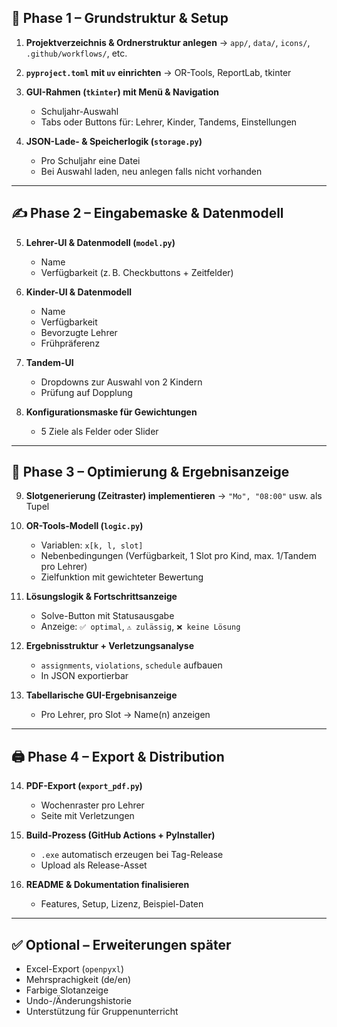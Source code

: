 ## 🔧 **Phase 1 – Grundstruktur & Setup**

1. **Projektverzeichnis & Ordnerstruktur anlegen**
   → `app/`, `data/`, `icons/`, `.github/workflows/`, etc.

2. **`pyproject.toml` mit `uv` einrichten**
   → OR-Tools, ReportLab, tkinter

3. **GUI-Rahmen (`tkinter`) mit Menü & Navigation**

   * Schuljahr-Auswahl
   * Tabs oder Buttons für: Lehrer, Kinder, Tandems, Einstellungen

4. **JSON-Lade- & Speicherlogik (`storage.py`)**

   * Pro Schuljahr eine Datei
   * Bei Auswahl laden, neu anlegen falls nicht vorhanden

---

## ✍️ **Phase 2 – Eingabemaske & Datenmodell**

5. **Lehrer-UI & Datenmodell (`model.py`)**

   * Name
   * Verfügbarkeit (z. B. Checkbuttons + Zeitfelder)

6. **Kinder-UI & Datenmodell**

   * Name
   * Verfügbarkeit
   * Bevorzugte Lehrer
   * Frühpräferenz

7. **Tandem-UI**

   * Dropdowns zur Auswahl von 2 Kindern
   * Prüfung auf Dopplung

8. **Konfigurationsmaske für Gewichtungen**

   * 5 Ziele als Felder oder Slider

---

## 🧠 **Phase 3 – Optimierung & Ergebnisanzeige**

9. **Slotgenerierung (Zeitraster) implementieren**
   → `"Mo", "08:00"` usw. als Tupel

10. **OR-Tools-Modell (`logic.py`)**

    * Variablen: `x[k, l, slot]`
    * Nebenbedingungen (Verfügbarkeit, 1 Slot pro Kind, max. 1/Tandem pro Lehrer)
    * Zielfunktion mit gewichteter Bewertung

11. **Lösungslogik & Fortschrittsanzeige**

    * Solve-Button mit Statusausgabe
    * Anzeige: `✅ optimal`, `⚠️ zulässig`, `❌ keine Lösung`

12. **Ergebnisstruktur + Verletzungsanalyse**

    * `assignments`, `violations`, `schedule` aufbauen
    * In JSON exportierbar

13. **Tabellarische GUI-Ergebnisanzeige**

    * Pro Lehrer, pro Slot → Name(n) anzeigen

---

## 🖨️ **Phase 4 – Export & Distribution**

14. **PDF-Export (`export_pdf.py`)**

    * Wochenraster pro Lehrer
    * Seite mit Verletzungen

15. **Build-Prozess (GitHub Actions + PyInstaller)**

    * `.exe` automatisch erzeugen bei Tag-Release
    * Upload als Release-Asset

16. **README & Dokumentation finalisieren**

    * Features, Setup, Lizenz, Beispiel-Daten

---

## ✅ **Optional – Erweiterungen später**

* Excel-Export (`openpyxl`)
* Mehrsprachigkeit (de/en)
* Farbige Slotanzeige
* Undo-/Änderungshistorie
* Unterstützung für Gruppenunterricht
